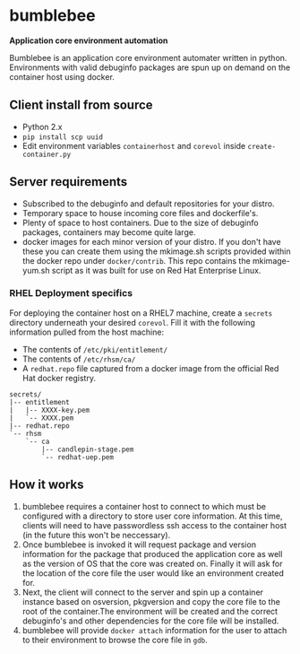 # bumblebee 
**Application core environment automation**

Bumblebee is an application core environment automater written in python.  Environments with valid debuginfo packages are spun up on demand on the container host using docker.  

## Client install from source

 * Python 2.x
 * `pip install scp uuid`
 * Edit environment variables `containerhost` and `corevol` inside `create-container.py` 

## Server requirements

 * Subscribed to the debuginfo and default repositories for your distro.
 * Temporary space to house incoming core files and dockerfile's.
 * Plenty of space to host containers.  Due to the size of debuginfo packages, containers may become quite large.
 * docker images for each minor version of your distro.  If you don't have these you can create them using the mkimage.sh scripts provided within the docker repo under `docker/contrib`.  This repo contains the mkimage-yum.sh script as it was built for use on Red Hat Enterprise Linux.

### RHEL Deployment specifics 

For deploying the container host on a RHEL7 machine, create a `secrets` directory underneath your desired `corevol`.  Fill it with the following information pulled from the host machine: 

 * The contents of `/etc/pki/entitlement/`
 * The contents of `/etc/rhsm/ca/`
 * A `redhat.repo` file captured from a docker image from the official Red Hat docker registry. 

~~~
secrets/
|-- entitlement
|   |-- XXXX-key.pem
|   `-- XXXX.pem
|-- redhat.repo
`-- rhsm
    `-- ca
        |-- candlepin-stage.pem
        `-- redhat-uep.pem
~~~

## How it works

1. bumblebee requires a container host to connect to which must be configured with a directory to store user core information.  At this time, clients will need to have passwordless ssh access to the container host (in the future this won't be neccessary).  
2. Once bumblebee is invoked it will request package and version information for the package that produced the application core as well as the version of OS that the core was created on.  Finally it will ask for the location of the core file the user would like an environment created for.
3. Next, the client will connect to the server and spin up a container instance based on osversion, pkgversion and copy the core file to the root of the container.The environment will be created and the correct debuginfo's and other dependencies for the core file will be installed.
4. bumblebee will provide `docker attach` information for the user to attach to their environment to browse the core file in `gdb`.

